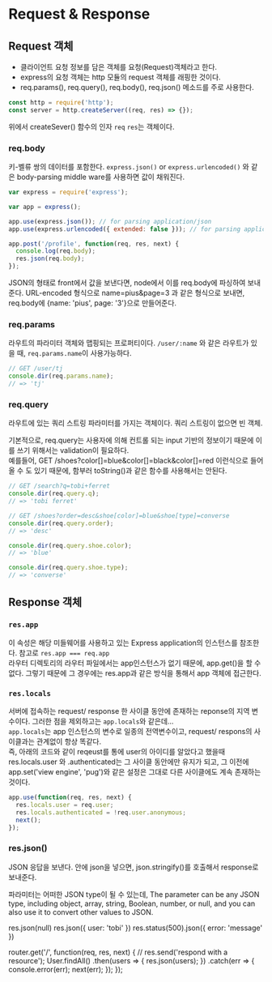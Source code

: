 # Request & Response

## Request 객체

- 클라이언트 요청 정보를 담은 객체를 요청(Request)객체라고 한다.
- express의 요청 객체는 http 모듈의 request 객체를 래핑한 것이다.
- req.params(), req.query(), req.body(), req.json() 메소드를 주로 사용한다.

```javascript
const http = require('http');
const server = http.createServer((req, res) => {});
```

위에서 createSever() 함수의 인자 `req` `res`는 객체이다.

### req.body

키-벨류 쌍의 데이터를 포함한다. `express.json()` or `express.urlencoded()` 와 같은 body-parsing middle ware를 사용하면 값이 채워진다.

```js
var express = require('express');

var app = express();

app.use(express.json()); // for parsing application/json
app.use(express.urlencoded({ extended: false })); // for parsing application/x-www-form-urlencoded

app.post('/profile', function(req, res, next) {
  console.log(req.body);
  res.json(req.body);
});
```

JSON의 형태로 front에서 값을 보낸다면, node에서 이를 req.body에 파싱하여 보내준다.
URL-encoded 형식으로 name=pius&page=3 과 같은 형식으로 보내면, req.body에 {name: 'pius', page: '3'}으로 만들어준다.

### req.params

라우트의 파라미터 객체와 맵핑되는 프로퍼티이다. `/user/:name` 와 같은 라우트가 있을 때, `req.params.name`이 사용가능하다.

```js
// GET /user/tj
console.dir(req.params.name);
// => 'tj'
```

### req.query

라우트에 있는 쿼리 스트링 파라미터를 가지는 객체이다. 쿼리 스트링이 없으면 빈 객체.

기본적으로, req.query는 사용자에 의해 컨트롤 되는 input 기반의 정보이기 때문에 이를 쓰기 위해서는 validation이 필요하다.  
예를들어, GET /shoes?color[]=blue&color[]=black&color[]=red 이런식으로 들어올 수 도 있기 때문에, 함부러 toString()과 같은 함수를 사용해서는 안된다.

```js
// GET /search?q=tobi+ferret
console.dir(req.query.q);
// => 'tobi ferret'

// GET /shoes?order=desc&shoe[color]=blue&shoe[type]=converse
console.dir(req.query.order);
// => 'desc'

console.dir(req.query.shoe.color);
// => 'blue'

console.dir(req.query.shoe.type);
// => 'converse'
```

## Response 객체

### `res.app`

이 속성은 해당 미들웨어를 사용하고 있는 Express application의 인스턴스를 참조한다. 참고로 `res.app === req.app`  
 라우터 디렉토리의 라우터 파일에서는 app인스턴스가 없기 때문에, app.get()을 할 수 없다. 그렇기 때문에 그 경우에는 res.app과 같은 방식을 통해서 app 객체에 접근한다.

### `res.locals`

서버에 접속하는 request/ response 한 사이클 동안에 존재하는 reponse의 지역 변수이다. 그러한 점을 제외하고는 `app.locals`와 같은데...  
`app.locals`는 app 인스턴스의 변수로 일종의 전역변수이고, request/ respons의 사이클과는 관계없이 항상 똑같다.  
즉, 아래의 코드와 같이 reqeust를 통에 user의 아이디를 알았다고 했을때 res.locals.user 와 .authenticated는 그 사이클 동안에만 유지가 되고, 그 이전에 app.set('view engine', 'pug')와 같은 설정은 그대로 다른 사이클에도 계속 존재하는 것이다.

```javascript
app.use(function(req, res, next) {
  res.locals.user = req.user;
  res.locals.authenticated = !req.user.anonymous;
  next();
});
```

### res.json()

JSON 응답을 보낸다. 안에 json을 넣으면, json.stringify()를 호출해서 response로 보내준다.

파라미터는 어떠한 JSON type이 될 수 있는데,
The parameter can be any JSON type, including object, array, string, Boolean, number, or null, and you can also use it to convert other values to JSON.

res.json(null)
res.json({ user: 'tobi' })
res.status(500).json({ error: 'message' })

router.get('/', function(req, res, next) {
// res.send('respond with a resource');
User.findAll()
.then(users => {
res.json(users);
})
.catch(err => {
console.error(err);
next(err);
});
});
